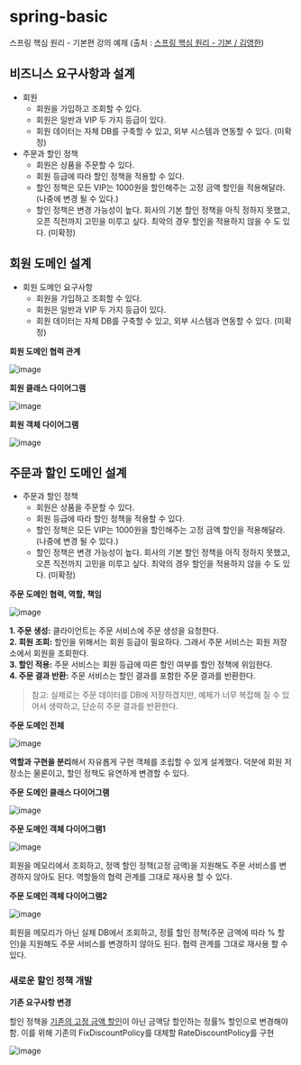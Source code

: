 # spring-basic
스프링 핵심 원리 - 기본편 강의 예제 (출처 : [스프링 핵심 원리 - 기본 / 김영한](https://www.inflearn.com/course/%EC%8A%A4%ED%94%84%EB%A7%81-%ED%95%B5%EC%8B%AC-%EC%9B%90%EB%A6%AC-%EA%B8%B0%EB%B3%B8%ED%8E%B8))

## 비즈니스 요구사항과 설계
- 회원
  - 회원을 가입하고 조회할 수 있다.
  - 회원은 일반과 VIP 두 가지 등급이 있다.
  - 회원 데이터는 자체 DB를 구축할 수 있고, 외부 시스템과 연동할 수 있다. (미확정)
- 주문과 할인 정책
  - 회원은 상품을 주문할 수 있다.
  - 회원 등급에 따라 할인 정책을 적용할 수 있다.
  - 할인 정책은 모든 VIP는 1000원을 할인해주는 고정 금액 할인을 적용해달라. (나중에 변경 될 수 있다.)
  - 할인 정책은 변경 가능성이 높다. 회사의 기본 할인 정책을 아직 정하지 못했고, 오픈 직전까지 고민을 미루고 싶다. 최악의 경우 할인을 적용하지 않을 수 도 있다. (미확정)
  
## 회원 도메인 설계
- 회원 도메인 요구사항
  - 회원을 가입하고 조회할 수 있다.
  - 회원은 일반과 VIP 두 가지 등급이 있다.
  - 회원 데이터는 자체 DB를 구축할 수 있고, 외부 시스템과 연동할 수 있다. (미확정)

**회원 도메인 협력 관계**

![image](https://user-images.githubusercontent.com/36228833/184093472-af6fce15-d12d-4564-b8b9-dd716ad02907.png)

**회원 클래스 다이어그램**

![image](https://user-images.githubusercontent.com/36228833/184093616-850b86af-c53c-4f6b-8211-b6f713610d9b.png)

**회원 객체 다이어그램**

![image](https://user-images.githubusercontent.com/36228833/184093690-b8c11311-8e38-4916-9f47-f1c5e36dbae0.png)

## 주문과 할인 도메인 설계
- 주문과 할인 정책
  - 회원은 상품을 주문할 수 있다.
  - 회원 등급에 따라 할인 정책을 적용할 수 있다.
  - 할인 정책은 모든 VIP는 1000원을 할인해주는 고정 금액 할인을 적용해달라. (나중에 변경 될 수 있다.)
  - 할인 정책은 변경 가능성이 높다. 회사의 기본 할인 정책을 아직 정하지 못했고, 오픈 직전까지 고민을 미루고 싶다. 최악의 경우 할인을 적용하지 않을 수 도 있다. (미확정)
  
**주문 도메인 협력, 역할, 책임**

![image](https://user-images.githubusercontent.com/36228833/184354707-b14658e4-3bf5-4db7-b88a-0274c4af9814.png)

**1. 주문 생성:** 클라이언트는 주문 서비스에 주문 생성을 요청한다.<br/>
**2. 회원 조회:** 할인을 위해서는 회원 등급이 필요하다. 그래서 주문 서비스는 회원 저장소에서 회원을 조회한다.<br/>
**3. 할인 적용:** 주문 서비스는 회원 등급에 따른 할인 여부를 할인 정책에 위임한다.<br/>
**4. 주문 결과 반환:** 주문 서비스는 할인 결과를 포함한 주문 결과를 반환한다.

> 참고: 실제로는 주문 데이터를 DB에 저장하겠지만, 예제가 너무 복잡해 질 수 있어서 생략하고, 단순히 주문 결과를 반환한다.

**주문 도메인 전체**

![image](https://user-images.githubusercontent.com/36228833/184354963-2b940b9c-bb6b-41f8-a789-be652b73d833.png)

**역할과 구현을 분리**해서 자유롭게 구현 객체를 조립할 수 있게 설계했다. 덕분에 회원 저장소는 물론이고, 할인 정책도 유연하게 변경할 수 있다.

**주문 도메인 클래스 다이어그램**

![image](https://user-images.githubusercontent.com/36228833/184355283-46d14bf6-e50b-43e7-b321-6cdbfa8ddc36.png)

**주문 도메인 객체 다이어그램1**

![image](https://user-images.githubusercontent.com/36228833/184355341-93c7fff1-3f6e-4e3f-b2e4-9334f253d5bf.png)

회원을 메모리에서 조회하고, 정액 할인 정책(고정 금액)을 지원해도 주문 서비스를 변경하지 않아도 된다. 역할들의 협력 관계를 그대로 재사용 할 수 있다.

**주문 도메인 객체 다이어그램2**

![image](https://user-images.githubusercontent.com/36228833/184355373-164c6b80-b0ff-40d8-9f67-644450173223.png)

회원을 메모리가 아닌 실제 DB에서 조회하고, 정률 할인 정책(주문 금액에 따라 % 할인)을 지원해도 주문 서비스를 변경하지 않아도 된다.
협력 관계를 그대로 재사용 할 수 있다.

### 새로운 할인 정책 개발

**기존 요구사항 변경**

할인 정책을 [기존의 고정 금액 할인](#비즈니스-요구사항과-설계)이 아닌 금액당 할인하는 정률% 할인으로 변경해야함. 이를 위해 기존의 FixDiscountPolicy를 대체할 RateDiscountPolicy를 구현

![image](https://user-images.githubusercontent.com/36228833/184383609-7de0b82b-209c-4ce4-8a14-da0ef3ccdb8a.png)

